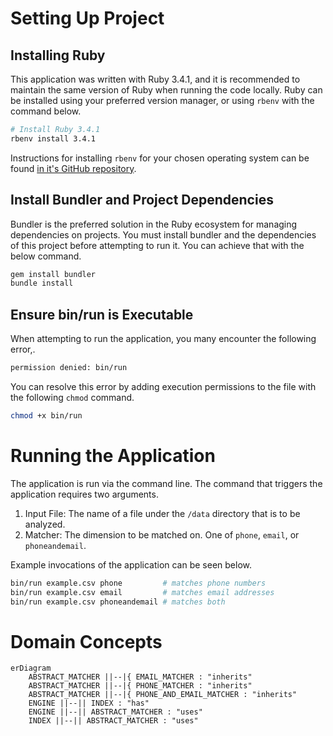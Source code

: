 # Setting Up Project

## Installing Ruby

This application was written with Ruby 3.4.1, and it is recommended to maintain the same version of Ruby when running the code locally. Ruby can be installed using your preferred version manager, or using `rbenv` with the command below.

```sh
# Install Ruby 3.4.1
rbenv install 3.4.1
```

Instructions for installing `rbenv` for your chosen operating system can be found [in it's GitHub repository](https://github.com/rbenv/rbenv).

## Install Bundler and Project Dependencies

Bundler is the preferred solution in the Ruby ecosystem for managing dependencies on projects. You must install bundler and the dependencies of this project before attempting to run it. You can achieve that with the below command.

```sh
gem install bundler
bundle install
```

## Ensure bin/run is Executable

When attempting to run the application, you many encounter the following error,.

```sh
permission denied: bin/run
```

You can resolve this error by adding execution permissions to the file with the following `chmod` command.

```sh
chmod +x bin/run
```

# Running the Application

The application is run via the command line. The command that triggers the application requires two arguments.

1. Input File: The name of a file under the `/data` directory that is to be analyzed.
2. Matcher: The dimension to be matched on. One of `phone`, `email`, or `phoneandemail`.

Example invocations of the application can be seen below.

```sh
bin/run example.csv phone         # matches phone numbers
bin/run example.csv email         # matches email addresses
bin/run example.csv phoneandemail # matches both
```

# Domain Concepts

```mermaid
erDiagram
    ABSTRACT_MATCHER ||--|{ EMAIL_MATCHER : "inherits"
    ABSTRACT_MATCHER ||--|{ PHONE_MATCHER : "inherits"
    ABSTRACT_MATCHER ||--|{ PHONE_AND_EMAIL_MATCHER : "inherits"
    ENGINE ||--|| INDEX : "has"
    ENGINE ||--|| ABSTRACT_MATCHER : "uses"
    INDEX ||--|| ABSTRACT_MATCHER : "uses"
```

